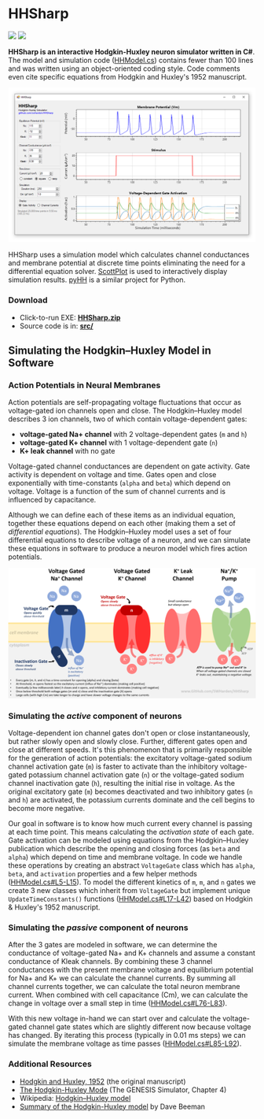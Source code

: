 # HHSharp

[![](https://img.shields.io/azure-devops/build/swharden/swharden/3?label=Build&logo=azure%20pipelines)](https://dev.azure.com/swharden/swharden/_build/latest?definitionId=3&branchName=master)
[![](https://img.shields.io/azure-devops/tests/swharden/swharden/3?label=Tests&logo=azure%20pipelines)](https://dev.azure.com/swharden/swharden/_build/latest?definitionId=3&branchName=master)

**HHSharp is an interactive Hodgkin-Huxley neuron simulator written in C#**. The model and simulation code ([HHModel.cs](src/HHSharp/HHModel.cs)) contains fewer than 100 lines and was written using an object-oriented coding style. Code comments even cite specific equations from Hodgkin and Huxley's 1952 manuscript.

![](dev/screenshot.png)

HHSharp uses a simulation model which calculates channel conductances and membrane potential at discrete time points eliminating the need for a differential equation solver. [ScottPlot](https://github.com/swharden/ScottPlot) is used to interactively display simulation results. [pyHH](https://github.com/swharden/pyHH) is a similar project for Python.

### Download
* Click-to-run EXE: **[HHSharp.zip](/download/HHSharp.zip)**
* Source code is in: **[src/](/download/)**

## Simulating the Hodgkin–Huxley Model in Software

### Action Potentials in Neural Membranes
Action potentials are self-propagating voltage fluctuations that occur as voltage-gated ion channels open and close. The Hodgkin–Huxley model describes 3 ion channels, two of which contain voltage-dependent gates:
* **voltage-gated Na+ channel** with 2 voltage-dependent gates (`m` and `h`)
* **voltage-gated K+ channel** with 1 voltage-dependent gate (`n`)
* **K+ leak channel** with no gate

Voltage-gated channel conductances are dependent on gate activity. Gate activity is dependent on voltage and time. Gates open and close exponentially with time-constants (`alpha` and `beta`) which depend on voltage. Voltage is a function of the sum of channel currents and is influenced by capacitance. 

Although we can define each of these items as an individual equation, together these equations depend on each other (making them a set of _differential equations_). The Hodgkin–Huxley model uses a set of four differential equations to describe voltage of a neuron, and we can simulate these equations in software to produce a neuron model which fires action potentials.

![](/dev/theory.png)

### Simulating the _active_ component of neurons

Voltage-dependent ion channel gates don't open or close instantaneously, but rather slowly open and slowly close. Further, different gates open and close at different speeds. It's this phenomenon that is primarily responsible for the generation of action potentials: the excitatory voltage-gated sodium channel activation gate (`m`) is faster to activate than the inhibitory voltage-gated potassium channel activation gate (`n`) or the voltage-gated sodium channel inactivation gate (`h`), resulting the initial rise in voltage. As the original excitatory gate (`m`) becomes deactivated and two inhibitory gates (`n` and `h`) are activated, the potassium currents dominate and the cell begins to become more negative. 

Our goal in software is to know how much current every channel is passing at each time point. This means calculating the _activation state_ of each gate. Gate activation can be modeled using equations from the Hodgkin–Huxley publication which describe the opening and closing forces (as `beta` and `alpha`) which depend on time and membrane voltage. In code we handle these operations by creating an abstract `VoltageGate` class which has `alpha`, `beta`, and `activation` properties and a few helper methods ([HHModel.cs#L5-L15](https://github.com/swharden/HHSharp/blob/7967a0c935bf7734f95562b5fe6263b724ab6582/src/HHSharp/HHModel.cs#L5-L15)). To model the different kinetics of `m`, `m`, and `n` gates we create 3 new classes which inherit from `VoltageGate` but implement unique `UpdateTimeConstants()` functions ([HHModel.cs#L17-L42](https://github.com/swharden/HHSharp/blob/7967a0c935bf7734f95562b5fe6263b724ab6582/src/HHSharp/HHModel.cs#L17-L42)) based on Hodgkin & Huxley's 1952 manuscript.

### Simulating the _passive_ component of neurons

After the 3 gates are modeled in software, we can determine the conductance of voltage-gated Na+ and K+ channels and assume a constant conductance of Kleak channels. By combining these 3 channel conductances with the present membrane voltage and equilibrium potential for Na+ and K+ we can calculate the channel currents. By summing all channel currents together, we can calculate the total neuron membrane current. When combined with cell capacitance (Cm), we can calculate the change in voltage over a small step in time ([HHModel.cs#L76-L83](https://github.com/swharden/HHSharp/blob/7967a0c935bf7734f95562b5fe6263b724ab6582/src/HHSharp/HHModel.cs#L76-L83)). 

With this new voltage in-hand we can start over and calculate the voltage-gated channel gate states which are slightly different now because voltage has changed. By iterating this process (typically in 0.01 ms steps) we can simulate the membrane voltage as time passes ([HHModel.cs#L85-L92](https://github.com/swharden/HHSharp/blob/7967a0c935bf7734f95562b5fe6263b724ab6582/src/HHSharp/HHModel.cs#L85-L92)).

### Additional Resources
* [Hodgkin and Huxley, 1952](https://www.ncbi.nlm.nih.gov/pmc/articles/PMC1392413/pdf/jphysiol01442-0106.pdf) (the original manuscript)
* [The Hodgkin-Huxley Mode](http://www.genesis-sim.org/GENESIS/iBoG/iBoGpdf/chapt4.pdf) (The GENESIS Simulator, Chapter 4)
* Wikipedia: [Hodgkin–Huxley model](https://en.wikipedia.org/wiki/Hodgkin%E2%80%93Huxley_model)
* [Summary of the Hodgkin-Huxley model](http://ecee.colorado.edu/~ecen4831/HHsumWWW/HHsum.html) by Dave Beeman
